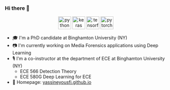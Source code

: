 ### Hi there 👋

<p align="center">
  <img src="https://devicons.github.io/devicon/devicon.git/icons/python/python-original.svg" alt="python" width="40" height="40"/>
  <img src="https://github.com/valohai/ml-logos/blob/master/keras.svg" alt="keras" width="40" height="40"/> 
  <img src="https://www.vectorlogo.zone/logos/tensorflow/tensorflow-icon.svg" alt="tensorflow" width="40" height="40"/> 
  <img src="https://www.vectorlogo.zone/logos/pytorch/pytorch-icon.svg" alt="pytorch" width="40" height="40"/> 
</p>

- 🎓 I'm a PhD candidate at Binghamton University (NY)
- 📷 I'm currently working on Media Forensics applications using Deep Learning
- 🎙 I'm a co-instructor at the department of ECE at Binghamton University (NY)
  - ECE 566 Detection Theory
  - ECE 580G Deep Learning for ECE
- 🏡 Homepage: [yassineyousfi.github.io](https://yassineyousfi.github.io)
